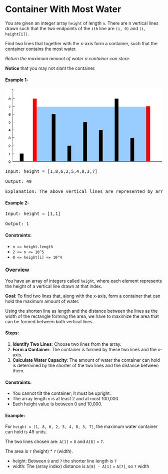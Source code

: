 # Container With Most Water

You are given an integer array `height` of length `n`. There are n vertical lines drawn such that the two endpoints of the `ith` line are `(i, 0)` and `(i, height[i])`.

Find two lines that together with the x-axis form a container, such that the container contains the most water.

*Return the maximum amount of water a container can store.*

**Notice** that you may not slant the container.

#### Example 1:

![](img/1.jpg)

<pre>
Input: height = [1,8,6,2,5,4,8,3,7]

Output: 49

Explanation: The above vertical lines are represented by array [1,8,6,2,5,4,8,3,7]. In this case, the max area of water (blue section) the container can contain is 49.
</pre>

#### Example 2:

<pre>
Input: height = [1,1]

Output: 1
</pre>

#### Constraints:

- `n == height.length`
- `2 <= n <= 10^5`
- `0 <= height[i] <= 10^4`


### Overview

You have an array of integers called `height`, where each element represents the height of a vertical line drawn at that index. 

**Goal**: To find two lines that, along with the x-axis, form a container that can hold the maximum amount of water.

Using the shorten line as length and the distance between the lines as the width of the rectangle forming the area, we have to maximize the area that can be formed between both vertical lines.

#### Steps:

1. **Identify Two Lines**: Choose two lines from the array.
2. **Form a Container**: The container is formed by these two lines and the x-axis.
3. **Calculate Water Capacity**: The amount of water the container can hold is determined by the shorter of the two lines and the distance between them.

#### Constraints:

- You cannot tilt the container; it must be upright.
- The array length `n` is at least 2 and at most 100,000.
- Each height value is between 0 and 10,000.

#### Example:

For `height = [1, 8, 6, 2, 5, 4, 8, 3, 7]`, the maximum water container can hold is 49 units.

The two lines chosen are: `A[1]` = `8` and `A[8]` = `7`.

The area is `7` (height) * `7` (width).
  - height: Between `8` and `7` the shorter line length is `7`
  - width: The (array index) distance is `A[8] - A[1]` = `A[7]`, so `7` width

